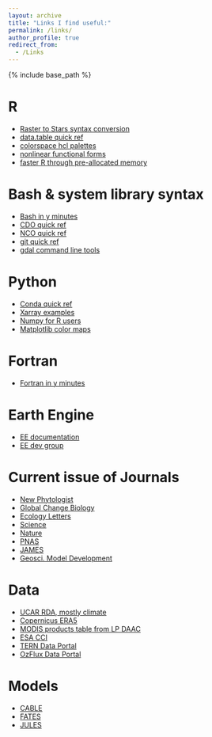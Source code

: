 ```yaml
---
layout: archive
title: "Links I find useful:"
permalink: /links/
author_profile: true
redirect_from:
  - /Links
---
```


{% include base_path %}


R
======
- [Raster to Stars syntax conversion](https://github.com/r-spatial/stars/wiki/How-%60raster%60-functions-map-to-%60stars%60-functions)  
- [data.table quick ref](https://s3.amazonaws.com/assets.datacamp.com/blog_assets/datatable_Cheat_Sheet_R.pdf)
- [colorspace hcl palettes](https://colorspace.r-forge.r-project.org/articles/hcl_palettes.html)
- [nonlinear functional forms](https://www.statforbiology.com/2020/stat_nls_usefulfunctions/)
- [faster R through pre-allocated memory](https://datascienceplus.com/strategies-to-speedup-r-code/)

Bash & system library syntax
======
- [Bash in y minutes](https://learnxinyminutes.com/docs/bash/)
- [CDO quick ref](https://code.mpimet.mpg.de/projects/cdo/embedded/cdo_refcard.pdf)
- [NCO quick ref](http://nco.sourceforge.net/nco_rfr_crd.pdf)
- [git quick ref](https://education.github.com/git-cheat-sheet-education.pdf)
- [gdal command line tools](https://gdal.org/programs/index.html)

Python
======
- [Conda quick ref](https://docs.conda.io/projects/conda/en/4.6.0/_downloads/52a95608c49671267e40c689e0bc00ca/conda-cheatsheet.pdf)
- [Xarray examples](http://xarray.pydata.org/en/stable/examples.html)
- [Numpy for R users](http://mathesaurus.sourceforge.net/r-numpy.html)
- [Matplotlib color maps](https://matplotlib.org/tutorials/colors/colormaps.html)

Fortran
======
- [Fortran in y minutes](https://learnxinyminutes.com/docs/fortran95/)

Earth Engine
=====
- [EE documentation](https://developers.google.com/earth-engine/)
- [EE dev group](https://groups.google.com/forum/#!forum/google-earth-engine-developers)

Current issue of Journals
=========================
- [New Phytologist](https://nph.onlinelibrary.wiley.com/toc/14698137/current)  
- [Global Change Biology](https://onlinelibrary.wiley.com/toc/13652486/current)  
- [Ecology Letters](https://onlinelibrary.wiley.com/toc/14610248/current)  
- [Science](https://science.sciencemag.org/content/369/6502?current-issue=y)
- [Nature](https://www.nature.com/nature/current-issue)
- [PNAS](https://www.pnas.org/content/current)
- [JAMES](https://agupubs.onlinelibrary.wiley.com/journal/19422466)
- [Geosci. Model Development](https://gmd.copernicus.org/)


Data
=====
- [UCAR RDA, mostly climate](https://rda.ucar.edu/)
- [Copernicus ERA5](https://cds.climate.copernicus.eu/cdsapp#!/search?type=dataset&text=ERA5)
- [MODIS products table from LP DAAC](https://lpdaac.usgs.gov/product_search/?collections=Combined+MODIS&collections=Terra+MODIS&collections=Aqua+MODIS&view=list)
- [ESA CCI](http://cci.esa.int/data)
- [TERN Data Portal](https://portal.tern.org.au/#/71d1463f)
- [OzFlux Data Portal](http://data.ozflux.org.au/portal/home.jspx)

Models
=====
- [CABLE](https://www.cawcr.gov.au/research/cable/)
- [FATES](https://github.com/NGEET/fates)
- [JULES](https://jules.jchmr.org/)
